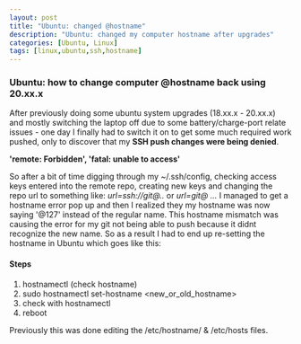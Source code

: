 ```yaml
---
layout: post
title: "Ubuntu: changed @hostname"
description: "Ubuntu: changed my computer hostname after upgrades"
categories: [Ubuntu, Linux]
tags: [linux,ubuntu,ssh,hostname]
---
```


### Ubuntu: how to change computer @hostname back using 20.xx.x

After previously doing some ubuntu system upgrades (18.xx.x - 20.xx.x) and mostly switching the laptop off due to some battery/charge-port relate issues - one day I finally had to switch it on to get some much required work pushed, only to discover that my **SSH push changes were being denied**. 

**'remote: Forbidden', 'fatal: unable to access'**

So after a bit of time digging through my ~/.ssh/config, checking access keys entered into the remote repo, creating new keys and changing the repo url to something like: *url=ssh://git@..* or *url=git@ ...* I managed to get a hostname error pop up and then I realized they my hostname was now saying '@127' instead of the regular name. This hostname mismatch was causing the error for my git not being able to push because it didnt recognize the new name. So as a result I had to end up re-setting the hostname in Ubuntu which goes like this:

#### Steps
1. hostnamectl (check hostname)
2. sudo hostnamectl set-hostname &lt;new_or_old_hostname&gt;
3. check with hostnamectl
4. reboot

Previously this was done editing the /etc/hostname/ &amp; /etc/hosts files.

